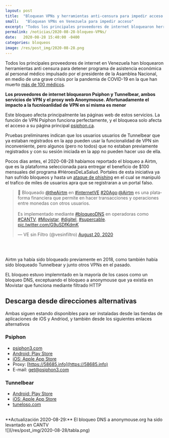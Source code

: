 ```yaml
---
layout: post
title:  "Bloquean VPNs y herramientas anti-censura para impedir acceso a beneficio para el personal médico"
small:   "Bloquean VPNs en Venezuela para impedir acceso"
excerpt: "Todos los principales proveedores de internet bloquearon herramientas anti censura para detener programa de asistencia económica al personal médico"
permalink: /noticias/2020-08-28-bloqueo-VPNs/
date:   2020-08-28 15:40:00 -0400
categories: bloqueos
image: /res/post_img/2020-08-28.png
---
```


Todos los principales proveedores de internet en Venezuela han bloquearon herramientas anti censura para detener programa de asistencia económica al personal médico impulsado por el presidente de la Asamblea Nacional, en medio de una grave crisis por la pandemia de COVID-19 en la que han muerto [más de 100 médicos](https://www.dw.com/es/el-personal-de-salud-venezolano-el-más-expuesto-al-covid-19/a-54760467?__twitter_impression=true).

**Los proveedores de internet bloquearon Psiphon y Tunnelbear, ambos servicios de VPN  y el proxy web Anonymouse. Afortunadamente el impacto a la fucnioanlidad de VPN en sí misma es menor**

Este bloqueo afecta principalmente las páginas web de estos servicios. La función de VPN Psiphon funciona perfectamente, y el bloqueoa solo afecta el acceso a su página principal [psiphon.ca](https://psiphon.ca).

Pruebas preliminares indican que los usuarios usuarios de Tunnelbear que ya estaban registrados en la app pueden usar la funcionalidad de VPN sin inconveniente, pero algunos (pero no todos) que no estaban previamente registrados y con su sesión iniciada en la app no pueden hacer uso de ella.

Pocos días antes, el 2020-08-28 habíamos reportado el bloqueo a Airtm, que es la plataforma seleccionada para entregar el beneficio de $100 mensuales del programa #HéroesDeLaSalud. Portales de esta iniciativa ya han sufrido bloqueos y hasta un [ataque de phishing](http://vesinfiltro.com/noticias/2020-04-26-phishing_heroes_salud.html) en el cual se manipuló el trafico de miles de usuarios apra que se registraran a un portal falso.

<blockquote class="twitter-tweet"><p lang="es" dir="ltr">🛑 Bloqueado <a href="https://twitter.com/theairtm?ref_src=twsrc%5Etfw">@theAirtm</a> en <a href="https://twitter.com/hashtag/internetVE?src=hash&amp;ref_src=twsrc%5Etfw">#internetVE</a> <a href="https://twitter.com/hashtag/20Ago?src=hash&amp;ref_src=twsrc%5Etfw">#20Ago</a>:<a href="https://twitter.com/airtm?ref_src=twsrc%5Etfw">@Airtm</a> es una plataforma financiera que permite en hacer transacciones y operaciones entre monedas con otros usuarios.<br><br>Es implementado mediante <a href="https://twitter.com/hashtag/bloqueoDNS?src=hash&amp;ref_src=twsrc%5Etfw">#bloqueoDNS</a> en operadoras como <a href="https://twitter.com/hashtag/CANTV?src=hash&amp;ref_src=twsrc%5Etfw">#CANTV</a>, <a href="https://twitter.com/hashtag/Movistar?src=hash&amp;ref_src=twsrc%5Etfw">#Movistar</a>, <a href="https://twitter.com/hashtag/digitel?src=hash&amp;ref_src=twsrc%5Etfw">#digitel</a>, <a href="https://twitter.com/hashtag/supercable?src=hash&amp;ref_src=twsrc%5Etfw">#supercable</a>. <a href="https://t.co/G9uSDfKdmK">pic.twitter.com/G9uSDfKdmK</a></p>&mdash; VE sin Filtro (@vesinfiltro) <a href="https://twitter.com/vesinfiltro/status/1296564174198276102?ref_src=twsrc%5Etfw">August 20, 2020</a></blockquote> <script async src="https://platform.twitter.com/widgets.js" charset="utf-8"></script>
<br><br>

Airtm ya había sido bloqueado previamente en 2018, como también había sido bloqueado Tunnelbear y junto otros VPNs en el pasado.

EL bloqueo estuvo implemntado en la mayoría de los casos como un bloqueo DNS, exceptuando el bloqueo a anonymouse que ya existía en Movistar que funciona mediante filtrado HTTP

## Descarga desde direcciones alternativas
Ambas siguen estando disponibles para ser instaladas desde las tiendas de aplicaciones de iOS y Andriod, y también desde los siguientes enlaces alternativos

### Psiphon
- [psiphon3.com](http://psiphon3.com/es/download.html)
- [Android: Play Store](https://play.google.com/store/apps/details?id=com.psiphon3.subscription)
- [iOS: Apple App Store](https://apps.apple.com/us/app/psiphon/id1276263909?ls=1)
- Proxy: [https://58685.info](https://58685.info)
- E-mail: get@psiphon3.com

### Tunnelbear

- [Android: Play Store](https://play.google.com/store/apps/details?id=com.tunnelbear.android)
- [iOS: Apple App Store](https://geo.itunes.apple.com/app/tunnelbear-vpn-unblock-websites/id564842283?mt=8&at=1010l9nk)
- [tuneloso.com](http://tuneloso.com)

<br>
**Actualización 2020-08-29:** El bloqueo DNS a anonymouse.org ha sido levantado en CANTV
<br>
![](/res/post_img/2020-08-28/tabla.png)

<!--stackedit_data:
eyJoaXN0b3J5IjpbMTA2MzMzODE4Myw4NTM5NDE4NzIsMjUzNT
U2NjM1LC04ODU4NzE2NjUsMTA5MTM1MjE2MV19
-->